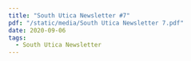 ```yaml
---
title: "South Utica Newsletter #7"
pdf: "/static/media/South Utica Newsletter 7.pdf"
date: 2020-09-06
tags:
  - South Utica Newsletter
---
```

